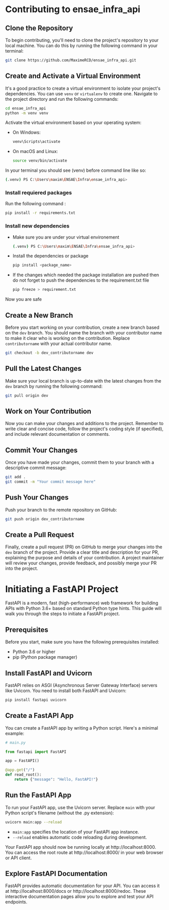 # Contributing to ensae_infra_api

## Clone the Repository

To begin contributing, you'll need to clone the project's repository to your local machine. You can do this by running the following command in your terminal:

```bash
git clone https://github.com/MaximeRCD/ensae_infra_api.git
```

## Create and Activate a Virtual Environment

It's a good practice to create a virtual environment to isolate your project's dependencies. You can use `venv` or `virtualenv` to create one. Navigate to the project directory and run the following commands:

```bash
cd ensae_infra_api
python -m venv venv
```

Activate the virtual environment based on your operating system:

- On Windows:
  ```bash
  venv\Scripts\activate
  ```

- On macOS and Linux:
  ```bash
  source venv/bin/activate
  ```

In your terminal you should see (venv) before command line like so:

  ```bash
  (.venv) PS C:\Users\maxim\ENSAE\Infra\ensae_infra_api>
  ```
### Install requiered packages
Run the following command :
```bash
pip install -r requirements.txt
```
### Install new dependencies
- Make sure you are under your virtual environement
    ```bash
    (.venv) PS C:\Users\maxim\ENSAE\Infra\ensae_infra_api>
    ```
- Install the dependencies or package
    ```bash
    pip install <package_name>
    ```
- If the changes which needed the package installation are pushed then do not forget to push the dependencies to the requirement.txt file
    ```bash
    pip freeze > requirement.txt
    ```

Now you are safe
## Create a New Branch

Before you start working on your contribution, create a new branch based on the `dev` branch. You should name the branch with your contributor name to make it clear who is working on the contribution. Replace `contributorname` with your actual contributor name.

```bash
git checkout -b dev_contributorname dev
```

## Pull the Latest Changes

Make sure your local branch is up-to-date with the latest changes from the `dev` branch by running the following command:

```bash
git pull origin dev
```

## Work on Your Contribution

Now you can make your changes and additions to the project. Remember to write clear and concise code, follow the project's coding style (if specified), and include relevant documentation or comments.

## Commit Your Changes

Once you have made your changes, commit them to your branch with a descriptive commit message:

```bash
git add .
git commit -m "Your commit message here"
```

## Push Your Changes

Push your branch to the remote repository on GitHub:

```bash
git push origin dev_contributorname
```

## Create a Pull Request

Finally, create a pull request (PR) on GitHub to merge your changes into the `dev` branch of the project. Provide a clear title and description for your PR, explaining the purpose and details of your contribution. A project maintainer will review your changes, provide feedback, and possibly merge your PR into the project.


# Initiating a FastAPI Project

FastAPI is a modern, fast (high-performance) web framework for building APIs with Python 3.6+ based on standard Python type hints. This guide will walk you through the steps to initiate a FastAPI project.

## Prerequisites

Before you start, make sure you have the following prerequisites installed:

- Python 3.6 or higher
- pip (Python package manager)

## Install FastAPI and Uvicorn

FastAPI relies on ASGI (Asynchronous Server Gateway Interface) servers like Uvicorn. You need to install both FastAPI and Uvicorn:

```bash
pip install fastapi uvicorn
```

## Create a FastAPI App

You can create a FastAPI app by writing a Python script. Here's a minimal example:

```python
# main.py

from fastapi import FastAPI

app = FastAPI()

@app.get("/")
def read_root():
    return {"message": "Hello, FastAPI!"}
```

## Run the FastAPI App

To run your FastAPI app, use the Uvicorn server. Replace `main` with your Python script's filename (without the .py extension):

```bash
uvicorn main:app --reload
```

- `main:app` specifies the location of your FastAPI app instance.
- `--reload` enables automatic code reloading during development.

Your FastAPI app should now be running locally at http://localhost:8000. You can access the root route at http://localhost:8000/ in your web browser or API client.

## Explore FastAPI Documentation

FastAPI provides automatic documentation for your API. You can access it at http://localhost:8000/docs or http://localhost:8000/redoc. These interactive documentation pages allow you to explore and test your API endpoints.
